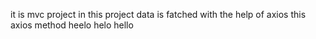 it is mvc project 
in this project data is fatched with the help of axios
this axios method
heelo
helo
hello

